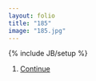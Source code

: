 ```yaml
---
layout: folio
title: "185"
image: "185.jpg"
---
```

{% include JB/setup %}

<div class="copy">
</div>

<div class="choice">
	<ol>
		<li><a href="186.html">
			Continue
		</a></li>
	</ol>
</div>